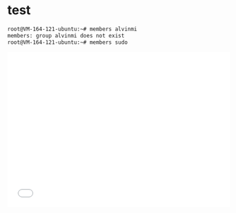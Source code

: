 # test

```bash
root@VM-164-121-ubuntu:~# members alvinmi
members: group alvinmi does not exist
root@VM-164-121-ubuntu:~# members sudo
```

<iframe height='350' scrolling='no' title='SVG绘制弧形文字' src='//codepen.io/Chokcoco/embed/NEpqMK/?height=265&theme-id=0&default-tab=result'
  frameborder='no' allowtransparency='true' allowfullscreen='true' style='width: 100%;'>See the Pen <a href='https://codepen.io/Chokcoco/pen/NEpqMK/'>SVG绘制弧形文字</a>
  by alvinmi (<a href='https://codepen.io/alvinmi'>@alvinmi</a>) on <a href='https://codepen.io'>CodePen</a>.
</iframe>
